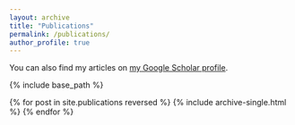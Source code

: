 ```yaml
---
layout: archive
title: "Publications"
permalink: /publications/
author_profile: true
---
```


You can also find my articles on <a href="https://scholar.google.com/citations?user=1fVoVJcAAAAJ&hl=en" target="_blank">my Google Scholar profile</a>.


{% include base_path %}

{% for post in site.publications reversed %}
  {% include archive-single.html %}
{% endfor %}
